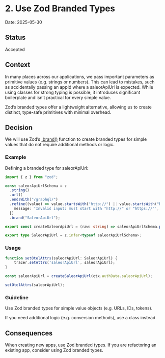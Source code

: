 # 2. Use Zod Branded Types

Date: 2025-05-30

## Status

Accepted

## Context

In many places across our applications, we pass important parameters as primitive values (e.g. strings or numbers). This can lead to mistakes, such as accidentally passing an appId where a saleorApiUrl is expected. While using classes for strong typing is possible, it introduces significant boilerplate and isn’t practical for every simple value.

Zod’s branded types offer a lightweight alternative, allowing us to create distinct, type-safe primitives with minimal overhead.

## Decision

We will use Zod’s [.brand()](https://zod.dev/api?id=branded-types) function to create branded types for simple values that do not require additional methods or logic.

### Example

Defining a branded type for saleorApiUrl:

```ts
import { z } from "zod";

const saleorApiUrlSchema = z
  .string()
  .url()
  .endsWith("/graphql/")
  .refine((value) => value.startsWith("http://") || value.startsWith("https://"), {
    message: 'Invalid input: must start with "http://" or "https://"',
  })
  .brand("SaleorApiUrl");

export const createSaleorApiUrl = (raw: string) => saleorApiUrlSchema.parse(raw);

export type SaleorApiUrl = z.infer<typeof saleorApiUrlSchema>;
```

### Usage

```ts
function setOtelAttrs(saleorApiUrl: SaleorApiUrl) {
    tracer.setAttrs('saleorApiUrl', saleorApiUrl);
}

const saleorApiUrl = createSaleorApiUrl(ctx.authData.saleorApiUrl);

setOtelAttrs(saleorApiUrl);
```

### Guideline

Use Zod branded types for simple value objects (e.g. URLs, IDs, tokens).

If you need additional logic (e.g. conversion methods), use a class instead.

## Consequences

When creating new apps, use Zod branded types. If you are refactoring an existing app, consider using Zod branded types.
